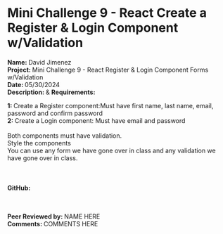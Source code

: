 # <b>Mini Challenge 9 - React Create a Register & Login Component w/Validation</b>

<b>Name: </b> David Jimenez<br>
<b>Project: </b>Mini Challenge 9 - React Register & Login Component Forms w/Validation<br>
<b>Date: </b> 05/30/2024 <br>
<strong>Description: </strong> & <b>Requirements: </b><br>

<b>1: </b> Create a Register component:Must have first name, last name, email, password and confirm password<br>
<b>2: </b> Create a Login component: Must have email and password<br><br>
Both components must have validation.<br>
Style the components <br>
You can use any form we have gone over in class and any validation we have gone over in class. <br> <br>
<br><br>
<b>GitHub: </b>  <br><br>
<br>


<b>Peer Reviewed by: </b> NAME HERE <br>
<b>Comments: </b>   COMMENTS HERE
